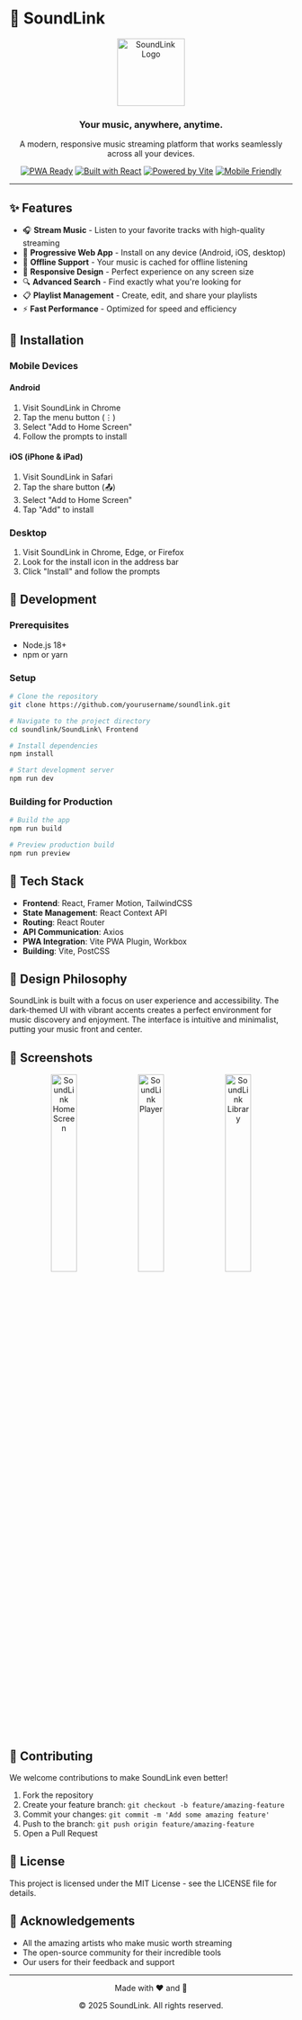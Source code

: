# 🎵 SoundLink

<div align="center">
  <img src="public/icons/icon-192x192.svg" alt="SoundLink Logo" width="120px" height="120px">
  <br>
  <h3>Your music, anywhere, anytime.</h3>
  <p>A modern, responsive music streaming platform that works seamlessly across all your devices.</p>
  
  [![PWA Ready](https://img.shields.io/badge/PWA-Ready-5E35B1?style=for-the-badge&logo=pwa&logoColor=white)](https://web.dev/progressive-web-apps/)
  [![Built with React](https://img.shields.io/badge/Built%20with-React-61DAFB?style=for-the-badge&logo=react&logoColor=black)](https://reactjs.org/)
  [![Powered by Vite](https://img.shields.io/badge/Powered%20by-Vite-646CFF?style=for-the-badge&logo=vite&logoColor=white)](https://vitejs.dev/)
  [![Mobile Friendly](https://img.shields.io/badge/Mobile-Friendly-1DB954?style=for-the-badge&logo=android&logoColor=white)](https://www.apple.com/ios/app-store/)
</div>

---

## ✨ Features

- 🎧 **Stream Music** - Listen to your favorite tracks with high-quality streaming
- 📱 **Progressive Web App** - Install on any device (Android, iOS, desktop)
- 🔄 **Offline Support** - Your music is cached for offline listening
- 🎯 **Responsive Design** - Perfect experience on any screen size
- 🔍 **Advanced Search** - Find exactly what you're looking for
- 📋 **Playlist Management** - Create, edit, and share your playlists
- ⚡ **Fast Performance** - Optimized for speed and efficiency

## 📱 Installation

### Mobile Devices

#### Android
1. Visit SoundLink in Chrome
2. Tap the menu button (⋮)
3. Select "Add to Home Screen"
4. Follow the prompts to install

#### iOS (iPhone & iPad)
1. Visit SoundLink in Safari
2. Tap the share button (📤)
3. Select "Add to Home Screen"
4. Tap "Add" to install

### Desktop
1. Visit SoundLink in Chrome, Edge, or Firefox
2. Look for the install icon in the address bar
3. Click "Install" and follow the prompts

## 🚀 Development

### Prerequisites
- Node.js 18+
- npm or yarn

### Setup
```bash
# Clone the repository
git clone https://github.com/yourusername/soundlink.git

# Navigate to the project directory
cd soundlink/SoundLink\ Frontend

# Install dependencies
npm install

# Start development server
npm run dev
```

### Building for Production
```bash
# Build the app
npm run build

# Preview production build
npm run preview
```

## 🧩 Tech Stack

- **Frontend**: React, Framer Motion, TailwindCSS
- **State Management**: React Context API
- **Routing**: React Router
- **API Communication**: Axios
- **PWA Integration**: Vite PWA Plugin, Workbox
- **Building**: Vite, PostCSS

## 🎨 Design Philosophy

SoundLink is built with a focus on user experience and accessibility. The dark-themed UI with vibrant accents creates a perfect environment for music discovery and enjoyment. The interface is intuitive and minimalist, putting your music front and center.

## 📸 Screenshots

<div align="center">
  <img src="public/assets/screenshot1.png" alt="SoundLink Home Screen" width="30%">
  <img src="public/assets/screenshot2.png" alt="SoundLink Player" width="30%">
  <img src="public/assets/screenshot3.png" alt="SoundLink Library" width="30%">
</div>

## 🤝 Contributing

We welcome contributions to make SoundLink even better!

1. Fork the repository
2. Create your feature branch: `git checkout -b feature/amazing-feature`
3. Commit your changes: `git commit -m 'Add some amazing feature'`
4. Push to the branch: `git push origin feature/amazing-feature`
5. Open a Pull Request

## 📄 License

This project is licensed under the MIT License - see the LICENSE file for details.

## 🙏 Acknowledgements

- All the amazing artists who make music worth streaming
- The open-source community for their incredible tools
- Our users for their feedback and support

---

<div align="center">
  <p>Made with ❤️ and 🎵</p>
  <p>© 2025 SoundLink. All rights reserved.</p>
</div>
